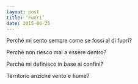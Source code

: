 ```yaml
---
layout: post
title: ‘Fuori’
date: 2015-06-25
---
```

Perché mi sento sempre come se fossi al di fuori?

Perché non riesco mai a essere dentro?

Perché mi definisco in base ai confini?

Territorio anziché vento e fiume?